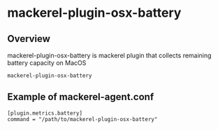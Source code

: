 mackerel-plugin-osx-battery
====

## Overview

mackerel-plugin-osx-battery is mackerel plugin that collects remaining battery capacity on MacOS


```shell
mackerel-plugin-osx-battery
```

## Example of mackerel-agent.conf

```
[plugin.metrics.battery]
command = "/path/to/mackerel-plugin-osx-battery"
```
